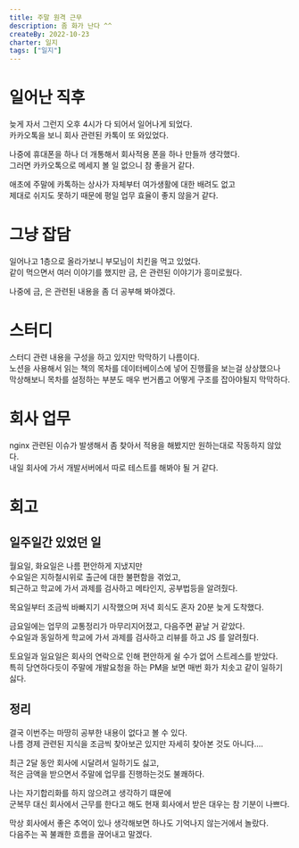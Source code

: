 ```yaml
---
title: 주말 원격 근무
description: 좀 화가 난다 ^^
createBy: 2022-10-23
charter: 일지
tags: ["일지"]
---
```


# 일어난 직후

늦게 자서 그런지 오후 4시가 다 되어서 일어나게 되었다.  
카카오톡을 보니 회사 관련된 카톡이 또 와있었다.

나중에 휴대폰을 하나 더 개통해서 회사적용 폰을 하나 만들까 생각했다.  
그러면 카카오톡으로 메세지 볼 일 없으니 참 좋을거 같다.

애초에 주말에 카톡하는 상사가 자체부터 여가생활에 대한 배려도 없고  
제대로 쉬지도 못하기 때문에 평일 업무 효율이 좋지 않을거 같다.

# 그냥 잡담

일어나고 1층으로 올라가보니 부모님이 치킨을 먹고 있었다.  
같이 먹으면서 여러 이야기를 했지만 금, 은 관련된 이야기가 흥미로웠다.

나중에 금, 은 관련된 내용을 좀 더 공부해 봐야겠다.

# 스터디

스터디 관련 내용을 구성을 하고 있지만 막막하기 나름이다.  
노션을 사용해서 읽는 책의 목차를 데이터베이스에 넣어 진행률을 보는걸 상상했으나  
막상해보니 목차를 설정하는 부분도 매우 번거롭고 어떻게 구조를 잡아야될지 막막하다.

# 회사 업무

nginx 관련된 이슈가 발생해서 좀 찾아서 적용을 해봤지만 원하는대로 작동하지 않았다.  
내일 회사에 가서 개발서버에서 따로 테스트를 해봐야 될 거 같다.

# 회고

## 일주일간 있었던 일

월요일, 화요일은 나름 편안하게 지냈지만  
수요일은 지하철시위로 출근에 대한 불편함을 겪었고,  
퇴근하고 학교에 가서 과제를 검사하고 메타인지, 공부법등을 알려줬다.

목요일부터 조금씩 바빠지기 시작했으며 저녁 회식도 혼자 20분 늦게 도착했다.

금요일에는 업무의 교통정리가 마무리지어졌고, 다음주면 끝날 거 같았다.  
수요일과 동일하게 학교에 가서 과제를 검사하고 리뷰를 하고 JS 를 알려줬다.

토요일과 일요일은 회사의 연락으로 인해 편안하게 쉴 수가 없어 스트레스를 받았다.  
특히 당연하다듯이 주말에 개발요청을 하는 PM을 보면 매번 화가 치솟고 같이 일하기 싫다.

## 정리

결국 이번주는 마땅히 공부한 내용이 없다고 볼 수 있다.  
나름 경제 관련된 지식을 조금씩 찾아보곤 있지만 자세히 찾아본 것도 아니다....

최근 2달 동안 회사에 시달려서 일하기도 싫고,  
적은 금액을 받으면서 주말에 업무를 진행하는것도 불쾌하다.

나는 자기합리화를 하지 않으려고 생각하기 떄문에  
군복무 대신 회사에서 근무를 한다고 해도 현재 회사에서 받은 대우는 참 기분이 나쁘다.

막상 회사에서 좋은 추억이 있나 생각해보면 하나도 기억나지 않는거에서 놀랐다.  
다음주는 꼭 불쾌한 흐름을 끊어내고 말겠다.

